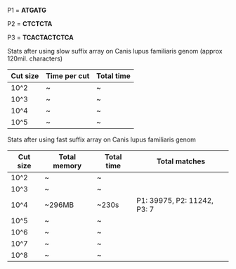 P1 = __ATGATG__

P2 = __CTCTCTA__

P3 = __TCACTACTCTCA__

Stats after using slow suffix array on Canis lupus familiaris genom (approx 120mil. characters)

| Cut size | Time per cut | Total time |
| ---------|--------------|------------|
| 10^2     |   ~    | ~      |
| 10^3     |   ~    | ~      | 
| 10^4     |   ~     |  ~     |
| 10^5     |   ~     |  ~    |

Stats after using fast suffix array on Canis lupus familiaris genom

| Cut size | Total memory | Total time | Total matches|
| ---------|--------------|------------|-------------------|
| 10^2     |   ~    | ~      | |
| 10^3     |   ~    |  ~     | |
| 10^4     |   ~296MB     |  ~230s   | P1: 39975, P2: 11242, P3: 7 |
| 10^5     |   ~    |  ~     | |
| 10^6     |   ~      |  ~    ||
| 10^7     |   ~       |  ~    ||
| 10^8     |   ~      |  ~     ||
